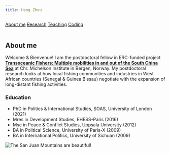 ```yaml
---
title: Hang Zhou
---
```


<div class="topnav">
  <a class="active" href="About me">About me</a>
  <a href="Research">Research</a>
  <a href="Teaching">Teaching</a>
  <a href="Coding">Coding</a>
</div>

<br>

## About me

Welcome & Bienvenue! I am the postdoctoral fellow in ERC-funded project **[Transoceanic Fishers: Multiple mobilities in and out of the South China Sea](https://www.cmi.no/projects/2195-transoceanic-fishers-multiple-mobilities-in-and-out-of-the-south-china-sea)** at Chr. Michelson Institute in Bergen, Norway. My postdoctoral research looks at how local fishing communities and industries in West African countries (Senegal & Guinea Bissau) negotiate with the expansion of long-distant fishing activities. 


### Education
  * PhD in Politics & International Studies, SOAS, University of London (2021)
  * Mres in Development Studies, EHESS-Paris (2016)
  * Msc in Peace & Conflict Studies, Uppsala University (2012)
  * BA in Political Science, University of Paris-X (2009)
  * BA in International Politics, University of Sichuan (2009)
  
![The San Juan Mountains are beautiful!](/skylight915/HangZhou.github.io/MG_0264.jpg "San Juan Mountains")



